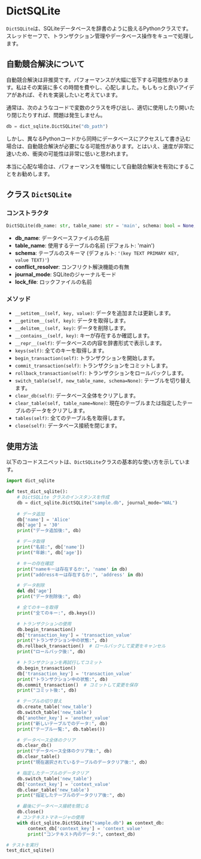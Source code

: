 # DictSQLite

`DictSQLite`は、SQLiteデータベースを辞書のように扱えるPythonクラスです。スレッドセーフで、トランザクション管理やデータベース操作をキューで処理します。

## 自動競合解決について

自動競合解決は非推奨です。パフォーマンスが大幅に低下する可能性があります。私はその実装に多くの時間を費やし、心配しました。もしもっと良いアイデアがあれば、それを実装したいと考えています。

通常は、次のようなコードで変数のクラスを呼び出し、適切に使用したり開いたり閉じたりすれば、問題は発生しません。

```python
db = dict_sqlite.DictSQLite("db_path")
```

しかし、異なるPythonコードから同時にデータベースにアクセスして書き込む場合は、自動競合解決が必要になる可能性があります。とはいえ、速度が非常に速いため、衝突の可能性は非常に低いと思われます。

本当に心配な場合は、パフォーマンスを犠牲にして自動競合解決を有効にすることをお勧めします。

## クラス `DictSQLite`

### コンストラクタ

```python
DictSQLite(db_name: str, table_name: str = 'main', schema: bool = None, conflict_resolver: bool = False, journal_mode: str = None, lock_file: str = None)
```

- **db_name**: データベースファイルの名前
- **table_name**: 使用するテーブルの名前 (デフォルト: 'main')
- **schema**: テーブルのスキーマ (デフォルト: `'(key TEXT PRIMARY KEY, value TEXT)'`)
- **conflict_resolver**: コンフリクト解決機能の有無
- **journal_mode**: SQLiteのジャーナルモード
- **lock_file**: ロックファイルの名前

### メソッド

- `__setitem__(self, key, value)`: データを追加または更新します。
- `__getitem__(self, key)`: データを取得します。
- `__delitem__(self, key)`: データを削除します。
- `__contains__(self, key)`: キーが存在するか確認します。
- `__repr__(self)`: データベースの内容を辞書形式で表示します。
- `keys(self)`: 全てのキーを取得します。
- `begin_transaction(self)`: トランザクションを開始します。
- `commit_transaction(self)`: トランザクションをコミットします。
- `rollback_transaction(self)`: トランザクションをロールバックします。
- `switch_table(self, new_table_name, schema=None)`: テーブルを切り替えます。
- `clear_db(self)`: データベース全体をクリアします。
- `clear_table(self, table_name=None)`: 現在のテーブルまたは指定したテーブルのデータをクリアします。
- `tables(self)`: 全てのテーブル名を取得します。
- `close(self)`: データベース接続を閉じます。



## 使用方法

以下のコードスニペットは、`DictSQLite`クラスの基本的な使い方を示しています。

```python
import dict_sqlite

def test_dict_sqlite():
    # DictSQLite クラスのインスタンスを作成
    db = dict_sqlite.DictSQLite("sample.db", journal_mode="WAL")
    
    # データ追加
    db['name'] = 'Alice'
    db['age'] = '30'
    print("データ追加後:", db)

    # データ取得
    print("名前:", db['name'])
    print("年齢:", db['age'])

    # キーの存在確認
    print("nameキーは存在するか:", 'name' in db)
    print("addressキーは存在するか:", 'address' in db)

    # データ削除
    del db['age']
    print("データ削除後:", db)

    # 全てのキーを取得
    print("全てのキー:", db.keys())

    # トランザクションの使用
    db.begin_transaction()
    db['transaction_key'] = 'transaction_value'
    print("トランザクション中の状態:", db)
    db.rollback_transaction()  # ロールバックして変更をキャンセル
    print("ロールバック後:", db)

    # トランザクションを再試行してコミット
    db.begin_transaction()
    db['transaction_key'] = 'transaction_value'
    print("トランザクション中の状態:", db)
    db.commit_transaction()  # コミットして変更を保存
    print("コミット後:", db)

    # テーブルの切り替え
    db.create_table('new_table')
    db.switch_table('new_table')
    db['another_key'] = 'another_value'
    print("新しいテーブルでのデータ:", db)
    print("テーブル一覧:", db.tables())

    # データベース全体のクリア
    db.clear_db()
    print("データベース全体のクリア後:", db)
    db.clear_table()
    print("現在選択されているテーブルのデータクリア後:", db)

    # 指定したテーブルのデータクリア
    db.switch_table('new_table')
    db['context_key'] = 'context_value'
    db.clear_table('new_table')
    print("指定したテーブルのデータクリア後:", db)

    # 最後にデータベース接続を閉じる
    db.close()
    # コンテキストマネージャの使用
    with dict_sqlite.DictSQLite("sample.db") as context_db:
        context_db['context_key'] = 'context_value'
        print("コンテキスト内のデータ:", context_db)

# テストを実行
test_dict_sqlite()
```
